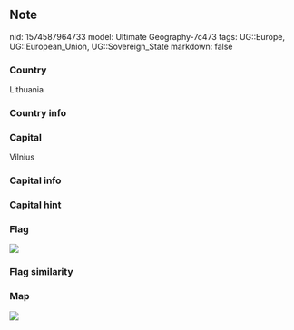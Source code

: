 ## Note
nid: 1574587964733
model: Ultimate Geography-7c473
tags: UG::Europe, UG::European_Union, UG::Sovereign_State
markdown: false

### Country
Lithuania

### Country info


### Capital
Vilnius

### Capital info


### Capital hint


### Flag
<img src="ug-flag-lithuania.svg">

### Flag similarity


### Map
<img src="ug-map-lithuania.png">
